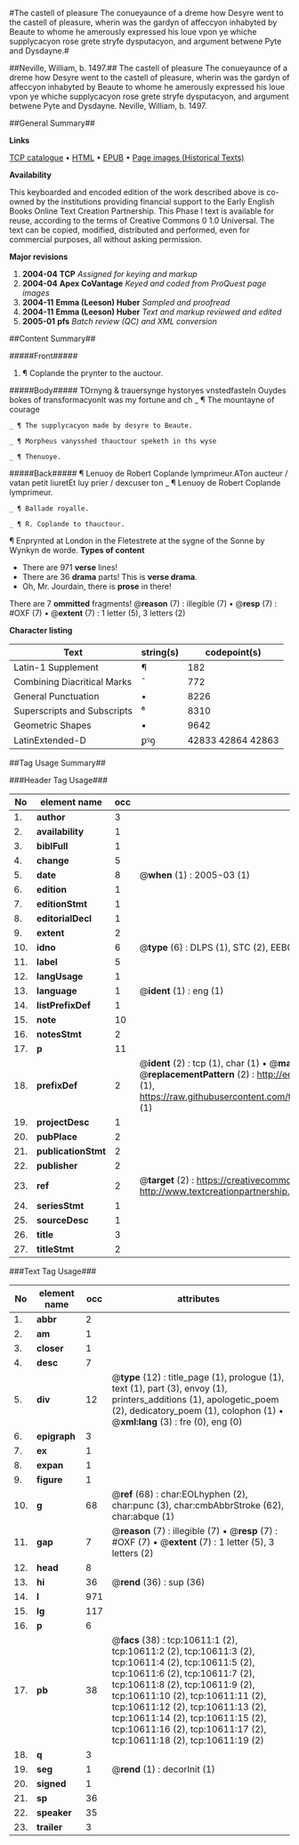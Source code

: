 #The castell of pleasure The conueyaunce of a dreme how Desyre went to the castell of pleasure, wherin was the gardyn of affeccyon inhabyted by Beaute to whome he amerously expressed his loue vpon ye whiche supplycacyon rose grete stryfe dysputacyon, and argument betwene Pyte and Dysdayne.#

##Neville, William, b. 1497.##
The castell of pleasure The conueyaunce of a dreme how Desyre went to the castell of pleasure, wherin was the gardyn of affeccyon inhabyted by Beaute to whome he amerously expressed his loue vpon ye whiche supplycacyon rose grete stryfe dysputacyon, and argument betwene Pyte and Dysdayne.
Neville, William, b. 1497.

##General Summary##

**Links**

[TCP catalogue](http://www.ota.ox.ac.uk/tcp/)  • 
[HTML](http://tei.it.ox.ac.uk/tcp/Texts-HTML/free/A08/A08113.html)  • 
[EPUB](http://tei.it.ox.ac.uk/tcp/Texts-EPUB/free/A08/A08113.epub) • 
[Page images (Historical Texts)](https://data.historicaltexts.jisc.ac.uk/view?pubId=eebo-99845693e&pageId=eebo-99845693e-10611-1)

**Availability**

This keyboarded and encoded edition of the
	       work described above is co-owned by the institutions
	       providing financial support to the Early English Books
	       Online Text Creation Partnership. This Phase I text is
	       available for reuse, according to the terms of Creative
	       Commons 0 1.0 Universal. The text can be copied,
	       modified, distributed and performed, even for
	       commercial purposes, all without asking permission.

**Major revisions**

1. __2004-04__ __TCP__ *Assigned for keying and markup*
1. __2004-04__ __Apex CoVantage__ *Keyed and coded from ProQuest page images*
1. __2004-11__ __Emma (Leeson) Huber__ *Sampled and proofread*
1. __2004-11__ __Emma (Leeson) Huber__ *Text and markup reviewed and edited*
1. __2005-01__ __pfs__ *Batch review (QC) and XML conversion*

##Content Summary##

#####Front#####

1. ¶ Coplande the prynter to the auctour.

#####Body#####
TOrnyng & trauersynge hystoryes vnstedfasteIn Ouydes bokes of transformacyonIt was my fortune and ch
    _ ¶ The mountayne of courage

    _ ¶ The supplycacyon made by desyre to Beaute.

    _ ¶ Morpheus vanysshed thauctour speketh in ths wyse

    _ ¶ Thenuoye.

#####Back#####
¶ Lenuoy de Robert Coplande lymprimeur.ATon aucteur / vatan petit liuretEt luy prier / dexcuser ton 
    _ ¶ Lenuoy de Robert Coplande lymprimeur.

    _ ¶ Ballade royalle.

    _ ¶ R. Coplande to thauctour.
¶ Enprynted at London in the Fletestrete at the sygne of the Sonne by Wynkyn de worde.
**Types of content**

  * There are 971 **verse** lines!
  * There are 36 **drama** parts! This is **verse drama**.
  * Oh, Mr. Jourdain, there is **prose** in there!

There are 7 **ommitted** fragments! 
 @__reason__ (7) : illegible (7)  •  @__resp__ (7) : #OXF (7)  •  @__extent__ (7) : 1 letter (5), 3 letters (2)

**Character listing**


|Text|string(s)|codepoint(s)|
|---|---|---|
|Latin-1 Supplement|¶|182|
|Combining             Diacritical Marks|̄|772|
|General Punctuation|•|8226|
|Superscripts             and Subscripts|⁶|8310|
|Geometric Shapes|▪|9642|
|LatinExtended-D|ꝑꝰꝯ|42833 42864 42863|

##Tag Usage Summary##

###Header Tag Usage###

|No|element name|occ|attributes|
|---|---|---|---|
|1.|__author__|3||
|2.|__availability__|1||
|3.|__biblFull__|1||
|4.|__change__|5||
|5.|__date__|8| @__when__ (1) : 2005-03 (1)|
|6.|__edition__|1||
|7.|__editionStmt__|1||
|8.|__editorialDecl__|1||
|9.|__extent__|2||
|10.|__idno__|6| @__type__ (6) : DLPS (1), STC (2), EEBO-CITATION (1), PROQUEST (1), VID (1)|
|11.|__label__|5||
|12.|__langUsage__|1||
|13.|__language__|1| @__ident__ (1) : eng (1)|
|14.|__listPrefixDef__|1||
|15.|__note__|10||
|16.|__notesStmt__|2||
|17.|__p__|11||
|18.|__prefixDef__|2| @__ident__ (2) : tcp (1), char (1)  •  @__matchPattern__ (2) : ([0-9\-]+):([0-9IVX]+) (1), (.+) (1)  •  @__replacementPattern__ (2) : http://eebo.chadwyck.com/downloadtiff?vid=$1&page=$2 (1), https://raw.githubusercontent.com/textcreationpartnership/Texts/master/tcpchars.xml#$1 (1)|
|19.|__projectDesc__|1||
|20.|__pubPlace__|2||
|21.|__publicationStmt__|2||
|22.|__publisher__|2||
|23.|__ref__|2| @__target__ (2) : https://creativecommons.org/publicdomain/zero/1.0/ (1), http://www.textcreationpartnership.org/docs/. (1)|
|24.|__seriesStmt__|1||
|25.|__sourceDesc__|1||
|26.|__title__|3||
|27.|__titleStmt__|2||


###Text Tag Usage###

|No|element name|occ|attributes|
|---|---|---|---|
|1.|__abbr__|2||
|2.|__am__|1||
|3.|__closer__|1||
|4.|__desc__|7||
|5.|__div__|12| @__type__ (12) : title_page (1), prologue (1), text (1), part (3), envoy (1), printers_additions (1), apologetic_poem (2), dedicatory_poem (1), colophon (1)  •  @__xml:lang__ (3) : fre (0), eng (0)|
|6.|__epigraph__|3||
|7.|__ex__|1||
|8.|__expan__|1||
|9.|__figure__|1||
|10.|__g__|68| @__ref__ (68) : char:EOLhyphen (2), char:punc (3), char:cmbAbbrStroke (62), char:abque (1)|
|11.|__gap__|7| @__reason__ (7) : illegible (7)  •  @__resp__ (7) : #OXF (7)  •  @__extent__ (7) : 1 letter (5), 3 letters (2)|
|12.|__head__|8||
|13.|__hi__|36| @__rend__ (36) : sup (36)|
|14.|__l__|971||
|15.|__lg__|117||
|16.|__p__|6||
|17.|__pb__|38| @__facs__ (38) : tcp:10611:1 (2), tcp:10611:2 (2), tcp:10611:3 (2), tcp:10611:4 (2), tcp:10611:5 (2), tcp:10611:6 (2), tcp:10611:7 (2), tcp:10611:8 (2), tcp:10611:9 (2), tcp:10611:10 (2), tcp:10611:11 (2), tcp:10611:12 (2), tcp:10611:13 (2), tcp:10611:14 (2), tcp:10611:15 (2), tcp:10611:16 (2), tcp:10611:17 (2), tcp:10611:18 (2), tcp:10611:19 (2)|
|18.|__q__|3||
|19.|__seg__|1| @__rend__ (1) : decorInit (1)|
|20.|__signed__|1||
|21.|__sp__|36||
|22.|__speaker__|35||
|23.|__trailer__|3||
